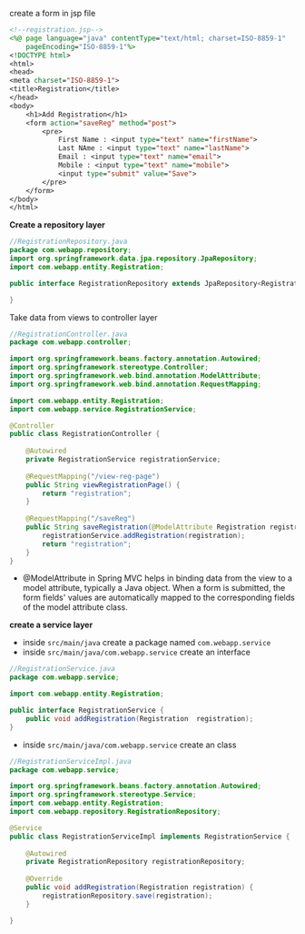 create a form in jsp file
```jsp
<!--registration.jsp-->
<%@ page language="java" contentType="text/html; charset=ISO-8859-1"
    pageEncoding="ISO-8859-1"%>
<!DOCTYPE html>
<html>
<head>
<meta charset="ISO-8859-1">
<title>Registration</title>
</head>
<body>
	<h1>Add Registration</h1>
	<form action="saveReg" method="post">
		<pre>
			First Name : <input type="text" name="firstName">
			Last NAme : <input type="text" name="lastName">
			Email : <input type="text" name="email">
			Mobile : <input type="text" name="mobile">
			<input type="submit" value="Save">
		</pre>
	</form>
</body>
</html>
```
**Create a repository layer**
```java
//RegistrationRepository.java
package com.webapp.repository;
import org.springframework.data.jpa.repository.JpaRepository;
import com.webapp.entity.Registration;

public interface RegistrationRepository extends JpaRepository<Registration, Long> {

}
```
Take data from views to controller layer
```java
//RegistrationController.java
package com.webapp.controller;

import org.springframework.beans.factory.annotation.Autowired;
import org.springframework.stereotype.Controller;
import org.springframework.web.bind.annotation.ModelAttribute;
import org.springframework.web.bind.annotation.RequestMapping;

import com.webapp.entity.Registration;
import com.webapp.service.RegistrationService;

@Controller
public class RegistrationController {
	
	@Autowired
	private RegistrationService registrationService;
	
	@RequestMapping("/view-reg-page")
	public String viewRegistrationPage() {
		return "registration";
	}
	
	@RequestMapping("/saveReg")
	public String saveRegistration(@ModelAttribute Registration registration) {
		registrationService.addRegistration(registration);
		return "registration";
	}
}
```
* @ModelAttribute in Spring MVC helps in binding data from the view to a model attribute, typically a Java object. When a form is submitted, the form fields' values are automatically mapped to the corresponding fields of the model attribute class.

**create a service layer**
* inside ```src/main/java``` create a package named ```com.webapp.service```
* inside ```src/main/java/com.webapp.service``` create an interface 
```java
//RegistrationService.java
package com.webapp.service;

import com.webapp.entity.Registration;

public interface RegistrationService {
	public void addRegistration(Registration  registration);
}
```
* inside ```src/main/java/com.webapp.service``` create an class
```java
//RegistrationServiceImpl.java
package com.webapp.service;

import org.springframework.beans.factory.annotation.Autowired;
import org.springframework.stereotype.Service;
import com.webapp.entity.Registration;
import com.webapp.repository.RegistrationRepository;

@Service
public class RegistrationServiceImpl implements RegistrationService {
	
	@Autowired
	private RegistrationRepository registrationRepository;
	
	@Override
	public void addRegistration(Registration registration) {
		registrationRepository.save(registration);
	}

}
```